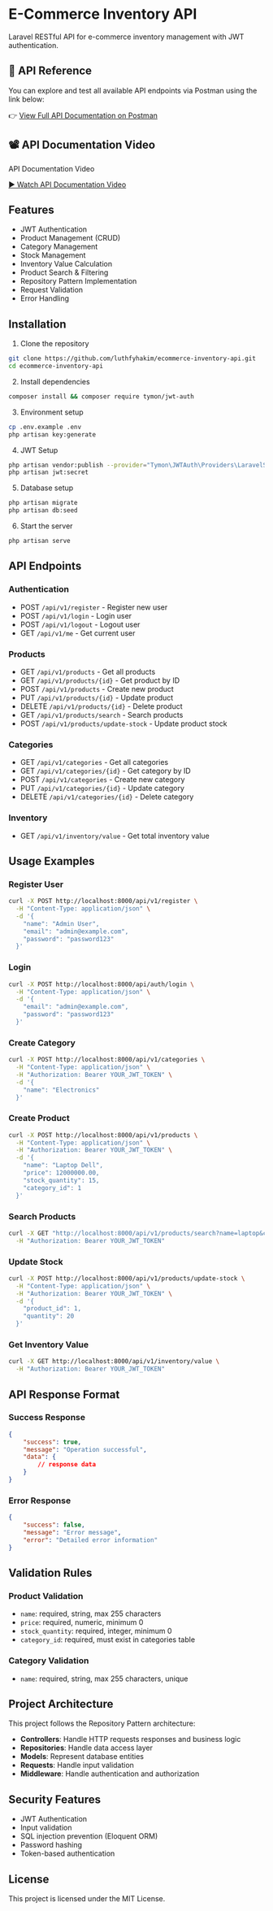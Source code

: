 # E-Commerce Inventory API

Laravel RESTful API for e-commerce inventory management with JWT authentication.

## 🔗 API Reference

You can explore and test all available API endpoints via Postman using the link below:

👉 [View Full API Documentation on Postman](https://documenter.getpostman.com/view/23665827/2sB2x2LaXT)

## 📽️ API Documentation Video

API Documentation Video

[▶️ Watch API Documentation Video](https://drive.google.com/file/d/17fXQO17c9jEyLtvzMLmDaXv-dYXzzf9r/view?usp=sharing)

## Features

-   JWT Authentication
-   Product Management (CRUD)
-   Category Management
-   Stock Management
-   Inventory Value Calculation
-   Product Search & Filtering
-   Repository Pattern Implementation
-   Request Validation
-   Error Handling

## Installation

1. Clone the repository

```bash
git clone https://github.com/luthfyhakim/ecommerce-inventory-api.git
cd ecommerce-inventory-api
```

2. Install dependencies

```bash
composer install && composer require tymon/jwt-auth
```

3. Environment setup

```bash
cp .env.example .env
php artisan key:generate
```

4. JWT Setup

```bash
php artisan vendor:publish --provider="Tymon\JWTAuth\Providers\LaravelServiceProvider"
php artisan jwt:secret
```

5. Database setup

```bash
php artisan migrate
php artisan db:seed
```

6. Start the server

```bash
php artisan serve
```

## API Endpoints

### Authentication

-   POST `/api/v1/register` - Register new user
-   POST `/api/v1/login` - Login user
-   POST `/api/v1/logout` - Logout user
-   GET `/api/v1/me` - Get current user

### Products

-   GET `/api/v1/products` - Get all products
-   GET `/api/v1/products/{id}` - Get product by ID
-   POST `/api/v1/products` - Create new product
-   PUT `/api/v1/products/{id}` - Update product
-   DELETE `/api/v1/products/{id}` - Delete product
-   GET `/api/v1/products/search` - Search products
-   POST `/api/v1/products/update-stock` - Update product stock

### Categories

-   GET `/api/v1/categories` - Get all categories
-   GET `/api/v1/categories/{id}` - Get category by ID
-   POST `/api/v1/categories` - Create new category
-   PUT `/api/v1/categories/{id}` - Update category
-   DELETE `/api/v1/categories/{id}` - Delete category

### Inventory

-   GET `/api/v1/inventory/value` - Get total inventory value

## Usage Examples

### Register User

```bash
curl -X POST http://localhost:8000/api/v1/register \
  -H "Content-Type: application/json" \
  -d '{
    "name": "Admin User",
    "email": "admin@example.com",
    "password": "password123"
  }'
```

### Login

```bash
curl -X POST http://localhost:8000/api/auth/login \
  -H "Content-Type: application/json" \
  -d '{
    "email": "admin@example.com",
    "password": "password123"
  }'
```

### Create Category

```bash
curl -X POST http://localhost:8000/api/v1/categories \
  -H "Content-Type: application/json" \
  -H "Authorization: Bearer YOUR_JWT_TOKEN" \
  -d '{
    "name": "Electronics"
  }'
```

### Create Product

```bash
curl -X POST http://localhost:8000/api/v1/products \
  -H "Content-Type: application/json" \
  -H "Authorization: Bearer YOUR_JWT_TOKEN" \
  -d '{
    "name": "Laptop Dell",
    "price": 12000000.00,
    "stock_quantity": 15,
    "category_id": 1
  }'
```

### Search Products

```bash
curl -X GET "http://localhost:8000/api/v1/products/search?name=laptop&category_id=1" \
  -H "Authorization: Bearer YOUR_JWT_TOKEN"
```

### Update Stock

```bash
curl -X POST http://localhost:8000/api/v1/products/update-stock \
  -H "Content-Type: application/json" \
  -H "Authorization: Bearer YOUR_JWT_TOKEN" \
  -d '{
    "product_id": 1,
    "quantity": 20
  }'
```

### Get Inventory Value

```bash
curl -X GET http://localhost:8000/api/v1/inventory/value \
  -H "Authorization: Bearer YOUR_JWT_TOKEN"
```

## API Response Format

### Success Response

```json
{
    "success": true,
    "message": "Operation successful",
    "data": {
        // response data
    }
}
```

### Error Response

```json
{
    "success": false,
    "message": "Error message",
    "error": "Detailed error information"
}
```

## Validation Rules

### Product Validation

-   `name`: required, string, max 255 characters
-   `price`: required, numeric, minimum 0
-   `stock_quantity`: required, integer, minimum 0
-   `category_id`: required, must exist in categories table

### Category Validation

-   `name`: required, string, max 255 characters, unique

## Project Architecture

This project follows the Repository Pattern architecture:

-   **Controllers**: Handle HTTP requests responses and business logic
-   **Repositories**: Handle data access layer
-   **Models**: Represent database entities
-   **Requests**: Handle input validation
-   **Middleware**: Handle authentication and authorization

## Security Features

-   JWT Authentication
-   Input validation
-   SQL injection prevention (Eloquent ORM)
-   Password hashing
-   Token-based authentication

## License

This project is licensed under the MIT License.
